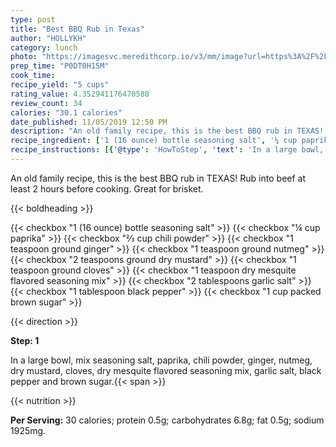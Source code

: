 ```yaml
---
type: post
title: "Best BBQ Rub in Texas"
author: "HOLLYKH"
category: lunch
photo: "https://imagesvc.meredithcorp.io/v3/mm/image?url=https%3A%2F%2Fimages.media-allrecipes.com%2Fuserphotos%2F8189454.jpg"
prep_time: "P0DT0H15M"
cook_time: 
recipe_yield: "5 cups"
rating_value: 4.352941176470588
review_count: 34
calories: "30.1 calories"
date_published: 11/05/2019 12:50 PM
description: "An old family recipe, this is the best BBQ rub in TEXAS! Rub into beef at least 2 hours before cooking. Great for brisket."
recipe_ingredient: ['1 (16 ounce) bottle seasoning salt', '¼ cup paprika', '⅔ cup chili powder', '1 teaspoon ground ginger', '1 teaspoon ground nutmeg', '2 teaspoons ground dry mustard', '1 teaspoon ground cloves', '1 teaspoon dry mesquite flavored seasoning mix', '2 tablespoons garlic salt', '1 tablespoon black pepper', '1 cup packed brown sugar']
recipe_instructions: [{'@type': 'HowToStep', 'text': 'In a large bowl, mix seasoning salt, paprika, chili powder, ginger, nutmeg, dry mustard, cloves, dry mesquite flavored seasoning mix, garlic salt, black pepper and brown sugar.\n'}]
---
```


An old family recipe, this is the best BBQ rub in TEXAS! Rub into beef at least 2 hours before cooking. Great for brisket. 

{{< boldheading >}}

{{< checkbox "1 (16 ounce) bottle seasoning salt" >}}
{{< checkbox "¼ cup paprika" >}}
{{< checkbox "⅔ cup chili powder" >}}
{{< checkbox "1 teaspoon ground ginger" >}}
{{< checkbox "1 teaspoon ground nutmeg" >}}
{{< checkbox "2 teaspoons ground dry mustard" >}}
{{< checkbox "1 teaspoon ground cloves" >}}
{{< checkbox "1 teaspoon dry mesquite flavored seasoning mix" >}}
{{< checkbox "2 tablespoons garlic salt" >}}
{{< checkbox "1 tablespoon black pepper" >}}
{{< checkbox "1 cup packed brown sugar" >}}


{{< direction >}}

**Step: 1**

In a large bowl, mix seasoning salt, paprika, chili powder, ginger, nutmeg, dry mustard, cloves, dry mesquite flavored seasoning mix, garlic salt, black pepper and brown sugar.{{< span >}}

{{< nutrition >}}

**Per Serving:** 30 calories; protein 0.5g; carbohydrates 6.8g; fat 0.5g; sodium 1925mg.